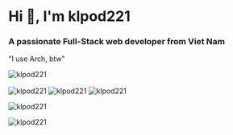 <h1 align="left">Hi 👋, I'm klpod221</h1>
<h3 align="left">A passionate Full-Stack web developer from Viet Nam</h3>
<p align="left">"I use Arch, btw"</p>

<p align="left">
    <img src="https://komarev.com/ghpvc/?username=klpod221&label=Profile%20views&color=0e75b6&style=flat" alt="klpod221" />
</p>

<p align="left">
    <img align="center" src="https://wakapi.klpod221.com/api/badge/klpod221/interval:today?label=today" alt="klpod221" />
    <img align="center" src="https://wakapi.klpod221.com/api/badge/klpod221/klpod221/interval:30_days?label=last%2030d" alt="klpod221" />
    <img align="center" src="https://img.shields.io/endpoint?url=https://wakapi.klpod221.com/api/compat/shields/v1/klpod221/interval:all_time&label=All%20time&color=blue" alt="klpod221" />
</p>

<p align="left">
    <img align="center" src="https://github-readme-stats.vercel.app/api/wakatime?username=klpod221&api_domain=wakapi.klpod221.com&bg_color=1A202C&title_color=2F855A&icon_color=2F855A&text_color=ffffff&custom_title=All+Time+Stats&layout=compact" alt="klpod221" />
</p>

<p align="left">
    <img align="center" src="https://wakapi.klpod221.com/api/activity/chart/klpod221.svg" alt="klpod221" />
</p>
